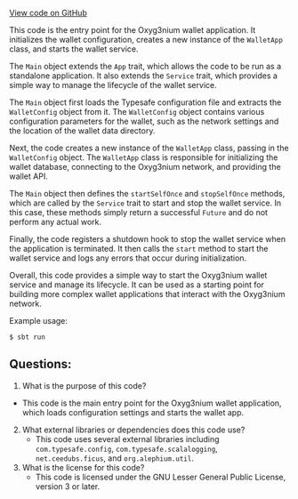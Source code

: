[View code on GitHub](https://github.com/alephium/alephium/wallet/src/main/scala/org/alephium/wallet/WalletRunner.scala)

This code is the entry point for the Oxyg3nium wallet application. It initializes the wallet configuration, creates a new instance of the `WalletApp` class, and starts the wallet service. 

The `Main` object extends the `App` trait, which allows the code to be run as a standalone application. It also extends the `Service` trait, which provides a simple way to manage the lifecycle of the wallet service. 

The `Main` object first loads the Typesafe configuration file and extracts the `WalletConfig` object from it. The `WalletConfig` object contains various configuration parameters for the wallet, such as the network settings and the location of the wallet data directory. 

Next, the code creates a new instance of the `WalletApp` class, passing in the `WalletConfig` object. The `WalletApp` class is responsible for initializing the wallet database, connecting to the Oxyg3nium network, and providing the wallet API. 

The `Main` object then defines the `startSelfOnce` and `stopSelfOnce` methods, which are called by the `Service` trait to start and stop the wallet service. In this case, these methods simply return a successful `Future` and do not perform any actual work. 

Finally, the code registers a shutdown hook to stop the wallet service when the application is terminated. It then calls the `start` method to start the wallet service and logs any errors that occur during initialization. 

Overall, this code provides a simple way to start the Oxyg3nium wallet service and manage its lifecycle. It can be used as a starting point for building more complex wallet applications that interact with the Oxyg3nium network. 

Example usage:

```
$ sbt run
```
## Questions: 
 1. What is the purpose of this code?
   - This code is the main entry point for the Oxyg3nium wallet application, which loads configuration settings and starts the wallet app.
2. What external libraries or dependencies does this code use?
   - This code uses several external libraries including `com.typesafe.config`, `com.typesafe.scalalogging`, `net.ceedubs.ficus`, and `org.alephium.util`.
3. What is the license for this code?
   - This code is licensed under the GNU Lesser General Public License, version 3 or later.